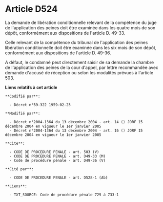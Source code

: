 # Article D524

La demande de libération conditionnelle relevant de la compétence du juge de l'application des peines doit être examinée dans
les quatre mois de son dépôt, conformément aux dispositions de l'article D. 49-33. 

Celle relevant de la compétence du tribunal de l'application des peines libération conditionnelle doit être examinée dans les
six mois de son dépôt, conformément aux dispositions de l'article D. 49-36. 

A défaut, le condamné peut directement saisir de sa demande la chambre de l'application des peines de la cour d'appel, par
lettre recommandée avec demande d'accusé de réception ou selon les modalités prévues à l'article 503.

**Liens relatifs à cet article**

	**Codifié par**:

	  - Décret n°59-322 1959-02-23

	**Modifié par**:

	  - Décret n°2004-1364 du 13 décembre 2004 - art. 14 () JORF 15 décembre 2004 en vigueur le 1er janvier 2005
	  - Décret n°2004-1364 du 13 décembre 2004 - art. 16 () JORF 15 décembre 2004 en vigueur le 1er janvier 2005

	**Cite**:

	  - CODE DE PROCEDURE PENALE - art. 503 (V)
	  - CODE DE PROCEDURE PENALE - art. D49-33 (M)
	  - Code de procédure pénale - art. D49-36 (V)

	**Cité par**:

	  - CODE DE PROCEDURE PENALE - art. D528-1 (Ab)

	**Liens**:

	  - TXT_SOURCE: Code de procédure pénale 729 à 733-1
